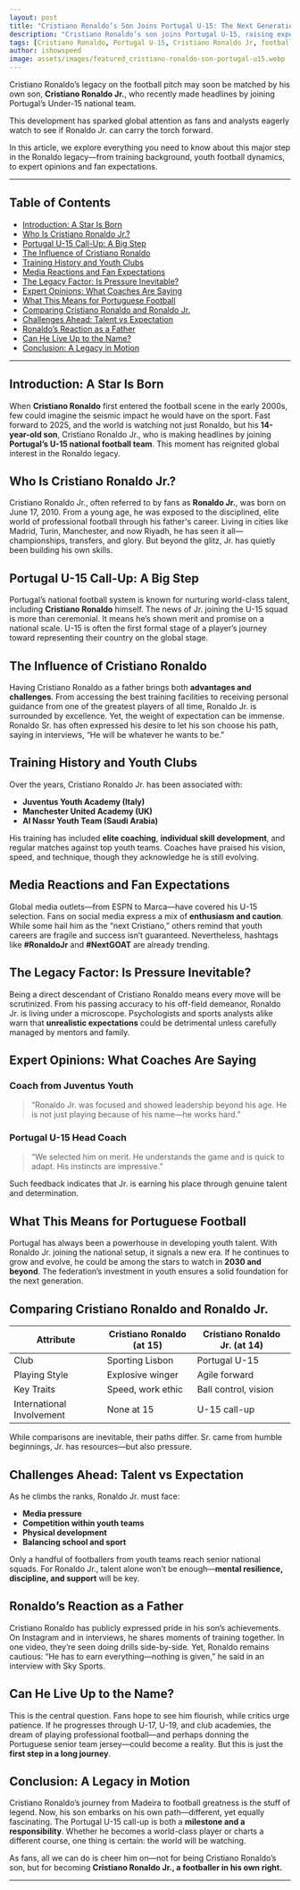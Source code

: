 ```yaml
---
layout: post
title: "Cristiano Ronaldo’s Son Joins Portugal U-15: The Next Generation of Football Begins"
description: "Cristiano Ronaldo’s son joins Portugal U-15, raising expectations about his future in football. Learn all about the next generation of Ronaldo legacy."
tags: [Cristiano Ronaldo, Portugal U-15, Cristiano Ronaldo Jr, football news, youth football, football legacy]
author: ishowspeed
image: assets/images/featured_cristiano-ronaldo-son-portugal-u15.webp
---
```


Cristiano Ronaldo’s legacy on the football pitch may soon be matched by his own son, **Cristiano Ronaldo Jr.**, who recently made headlines by joining Portugal’s Under-15 national team. 

This development has sparked global attention as fans and analysts eagerly watch to see if Ronaldo Jr. can carry the torch forward. 

<ins class="adsbygoogle"
     style="display:block"
     data-ad-client="ca-pub-2784742237479601"
     data-ad-slot="3760872290"
     data-ad-format="auto"
     data-full-width-responsive="true"></ins>
<script>
     (adsbygoogle = window.adsbygoogle || []).push({});
</script>

In this article, we explore everything you need to know about this major step in the Ronaldo legacy—from training background, youth football dynamics, to expert opinions and fan expectations.

---

## Table of Contents

- [Introduction: A Star Is Born](#introduction-a-star-is-born)
- [Who Is Cristiano Ronaldo Jr.?](#who-is-cristiano-ronaldo-jr)
- [Portugal U-15 Call-Up: A Big Step](#portugal-u-15-call-up-a-big-step)
- [The Influence of Cristiano Ronaldo](#the-influence-of-cristiano-ronaldo)
- [Training History and Youth Clubs](#training-history-and-youth-clubs)
- [Media Reactions and Fan Expectations](#media-reactions-and-fan-expectations)
- [The Legacy Factor: Is Pressure Inevitable?](#the-legacy-factor-is-pressure-inevitable)
- [Expert Opinions: What Coaches Are Saying](#expert-opinions-what-coaches-are-saying)
- [What This Means for Portuguese Football](#what-this-means-for-portuguese-football)
- [Comparing Cristiano Ronaldo and Ronaldo Jr.](#comparing-cristiano-ronaldo-and-ronaldo-jr)
- [Challenges Ahead: Talent vs Expectation](#challenges-ahead-talent-vs-expectation)
- [Ronaldo’s Reaction as a Father](#ronaldos-reaction-as-a-father)
- [Can He Live Up to the Name?](#can-he-live-up-to-the-name)
- [Conclusion: A Legacy in Motion](#conclusion-a-legacy-in-motion)

---

## Introduction: A Star Is Born

When **Cristiano Ronaldo** first entered the football scene in the early 2000s, few could imagine the seismic impact he would have on the sport. Fast forward to 2025, and the world is watching not just Ronaldo, but his **14-year-old son**, Cristiano Ronaldo Jr., who is making headlines by joining **Portugal’s U-15 national football team**. This moment has reignited global interest in the Ronaldo legacy.

## Who Is Cristiano Ronaldo Jr.?

Cristiano Ronaldo Jr., often referred to by fans as **Ronaldo Jr.**, was born on June 17, 2010. From a young age, he was exposed to the disciplined, elite world of professional football through his father's career. Living in cities like Madrid, Turin, Manchester, and now Riyadh, he has seen it all—championships, transfers, and glory. But beyond the glitz, Jr. has quietly been building his own skills.

## Portugal U-15 Call-Up: A Big Step

<ins class="adsbygoogle"
     style="display:block"
     data-ad-client="ca-pub-2784742237479601"
     data-ad-slot="3760872290"
     data-ad-format="auto"
     data-full-width-responsive="true"></ins>
<script>
     (adsbygoogle = window.adsbygoogle || []).push({});
</script>

Portugal’s national football system is known for nurturing world-class talent, including **Cristiano Ronaldo** himself. The news of Jr. joining the U-15 squad is more than ceremonial. It means he’s shown merit and promise on a national scale. U-15 is often the first formal stage of a player’s journey toward representing their country on the global stage.

## The Influence of Cristiano Ronaldo

Having Cristiano Ronaldo as a father brings both **advantages and challenges**. From accessing the best training facilities to receiving personal guidance from one of the greatest players of all time, Ronaldo Jr. is surrounded by excellence. Yet, the weight of expectation can be immense. Ronaldo Sr. has often expressed his desire to let his son choose his path, saying in interviews, “He will be whatever he wants to be.”

## Training History and Youth Clubs

Over the years, Cristiano Ronaldo Jr. has been associated with:
- **Juventus Youth Academy (Italy)**
- **Manchester United Academy (UK)**
- **Al Nassr Youth Team (Saudi Arabia)**

His training has included **elite coaching**, **individual skill development**, and regular matches against top youth teams. Coaches have praised his vision, speed, and technique, though they acknowledge he is still evolving.

## Media Reactions and Fan Expectations

Global media outlets—from ESPN to Marca—have covered his U-15 selection. Fans on social media express a mix of **enthusiasm and caution**. While some hail him as the “next Cristiano,” others remind that youth careers are fragile and success isn’t guaranteed. Nevertheless, hashtags like **#RonaldoJr** and **#NextGOAT** are already trending.

## The Legacy Factor: Is Pressure Inevitable?

Being a direct descendant of Cristiano Ronaldo means every move will be scrutinized. From his passing accuracy to his off-field demeanor, Ronaldo Jr. is living under a microscope. Psychologists and sports analysts alike warn that **unrealistic expectations** could be detrimental unless carefully managed by mentors and family.

## Expert Opinions: What Coaches Are Saying

<ins class="adsbygoogle"
     style="display:block"
     data-ad-client="ca-pub-2784742237479601"
     data-ad-slot="3760872290"
     data-ad-format="auto"
     data-full-width-responsive="true"></ins>
<script>
     (adsbygoogle = window.adsbygoogle || []).push({});
</script>

### Coach from Juventus Youth

> “Ronaldo Jr. was focused and showed leadership beyond his age. He is not just playing because of his name—he works hard.”

### Portugal U-15 Head Coach

> “We selected him on merit. He understands the game and is quick to adapt. His instincts are impressive.”

Such feedback indicates that Jr. is earning his place through genuine talent and determination.

## What This Means for Portuguese Football

Portugal has always been a powerhouse in developing youth talent. With Ronaldo Jr. joining the national setup, it signals a new era. If he continues to grow and evolve, he could be among the stars to watch in **2030 and beyond**. The federation’s investment in youth ensures a solid foundation for the next generation.

## Comparing Cristiano Ronaldo and Ronaldo Jr.

| Attribute | Cristiano Ronaldo (at 15) | Cristiano Ronaldo Jr. (at 14) |
|----------|----------------------------|-------------------------------|
| Club | Sporting Lisbon | Portugal U-15 |
| Playing Style | Explosive winger | Agile forward |
| Key Traits | Speed, work ethic | Ball control, vision |
| International Involvement | None at 15 | U-15 call-up |

While comparisons are inevitable, their paths differ. Sr. came from humble beginnings, Jr. has resources—but also pressure.

## Challenges Ahead: Talent vs Expectation

<ins class="adsbygoogle"
     style="display:block"
     data-ad-client="ca-pub-2784742237479601"
     data-ad-slot="3760872290"
     data-ad-format="auto"
     data-full-width-responsive="true"></ins>
<script>
     (adsbygoogle = window.adsbygoogle || []).push({});
</script>

As he climbs the ranks, Ronaldo Jr. must face:
- **Media pressure**
- **Competition within youth teams**
- **Physical development**
- **Balancing school and sport**

Only a handful of footballers from youth teams reach senior national squads. For Ronaldo Jr., talent alone won’t be enough—**mental resilience, discipline, and support** will be key.

## Ronaldo’s Reaction as a Father

Cristiano Ronaldo has publicly expressed pride in his son’s achievements. On Instagram and in interviews, he shares moments of training together. In one video, they’re seen doing drills side-by-side. Yet, Ronaldo remains cautious: “He has to earn everything—nothing is given,” he said in an interview with Sky Sports.

## Can He Live Up to the Name?

This is the central question. Fans hope to see him flourish, while critics urge patience. If he progresses through U-17, U-19, and club academies, the dream of playing professional football—and perhaps donning the Portuguese senior team jersey—could become a reality. But this is just the **first step in a long journey**.

## Conclusion: A Legacy in Motion

<ins class="adsbygoogle"
     style="display:block"
     data-ad-client="ca-pub-2784742237479601"
     data-ad-slot="3760872290"
     data-ad-format="auto"
     data-full-width-responsive="true"></ins>
<script>
     (adsbygoogle = window.adsbygoogle || []).push({});
</script>

Cristiano Ronaldo’s journey from Madeira to football greatness is the stuff of legend. Now, his son embarks on his own path—different, yet equally fascinating. The Portugal U-15 call-up is both a **milestone and a responsibility**. Whether he becomes a world-class player or charts a different course, one thing is certain: the world will be watching.

As fans, all we can do is cheer him on—not for being Cristiano Ronaldo’s son, but for becoming **Cristiano Ronaldo Jr., a footballer in his own right.**

---

